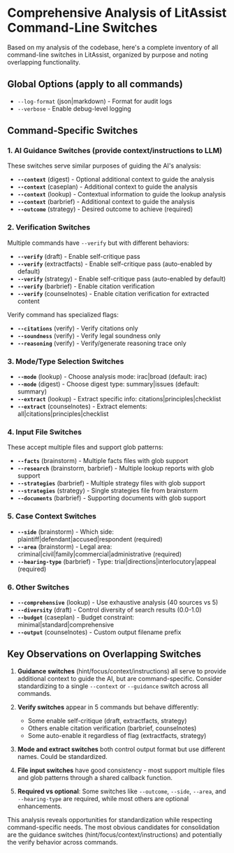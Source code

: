 # Comprehensive Analysis of LitAssist Command-Line Switches

Based on my analysis of the codebase, here's a complete inventory of all command-line switches in LitAssist, organized by purpose and noting overlapping functionality.

## Global Options (apply to all commands)
- `--log-format` (json|markdown) - Format for audit logs
- `--verbose` - Enable debug-level logging

## Command-Specific Switches

### 1. AI Guidance Switches (provide context/instructions to LLM)
These switches serve similar purposes of guiding the AI's analysis:
- **`--context`** (digest) - Optional additional context to guide the analysis
- **`--context`** (caseplan) - Additional context to guide the analysis  
- **`--context`** (lookup) - Contextual information to guide the lookup analysis
- **`--context`** (barbrief) - Additional context to guide the analysis
- **`--outcome`** (strategy) - Desired outcome to achieve (required)

### 2. Verification Switches
Multiple commands have `--verify` but with different behaviors:
- **`--verify`** (draft) - Enable self-critique pass
- **`--verify`** (extractfacts) - Enable self-critique pass (auto-enabled by default)
- **`--verify`** (strategy) - Enable self-critique pass (auto-enabled by default)
- **`--verify`** (barbrief) - Enable citation verification
- **`--verify`** (counselnotes) - Enable citation verification for extracted content

Verify command has specialized flags:
- **`--citations`** (verify) - Verify citations only
- **`--soundness`** (verify) - Verify legal soundness only
- **`--reasoning`** (verify) - Verify/generate reasoning trace only

### 3. Mode/Type Selection Switches
- **`--mode`** (lookup) - Choose analysis mode: irac|broad (default: irac)
- **`--mode`** (digest) - Choose digest type: summary|issues (default: summary)
- **`--extract`** (lookup) - Extract specific info: citations|principles|checklist
- **`--extract`** (counselnotes) - Extract elements: all|citations|principles|checklist

### 4. Input File Switches
These accept multiple files and support glob patterns:
- **`--facts`** (brainstorm) - Multiple facts files with glob support
- **`--research`** (brainstorm, barbrief) - Multiple lookup reports with glob support
- **`--strategies`** (barbrief) - Multiple strategy files with glob support
- **`--strategies`** (strategy) - Single strategies file from brainstorm
- **`--documents`** (barbrief) - Supporting documents with glob support

### 5. Case Context Switches
- **`--side`** (brainstorm) - Which side: plaintiff|defendant|accused|respondent (required)
- **`--area`** (brainstorm) - Legal area: criminal|civil|family|commercial|administrative (required)
- **`--hearing-type`** (barbrief) - Type: trial|directions|interlocutory|appeal (required)

### 6. Other Switches
- **`--comprehensive`** (lookup) - Use exhaustive analysis (40 sources vs 5)
- **`--diversity`** (draft) - Control diversity of search results (0.0-1.0)
- **`--budget`** (caseplan) - Budget constraint: minimal|standard|comprehensive
- **`--output`** (counselnotes) - Custom output filename prefix

## Key Observations on Overlapping Switches

1. **Guidance switches** (hint/focus/context/instructions) all serve to provide additional context to guide the AI, but are command-specific. Consider standardizing to a single `--context` or `--guidance` switch across all commands.

2. **Verify switches** appear in 5 commands but behave differently:
   - Some enable self-critique (draft, extractfacts, strategy)
   - Others enable citation verification (barbrief, counselnotes)
   - Some auto-enable it regardless of flag (extractfacts, strategy)

3. **Mode and extract switches** both control output format but use different names. Could be standardized.

4. **File input switches** have good consistency - most support multiple files and glob patterns through a shared callback function.

5. **Required vs optional**: Some switches like `--outcome`, `--side`, `--area`, and `--hearing-type` are required, while most others are optional enhancements.

This analysis reveals opportunities for standardization while respecting command-specific needs. The most obvious candidates for consolidation are the guidance switches (hint/focus/context/instructions) and potentially the verify behavior across commands.